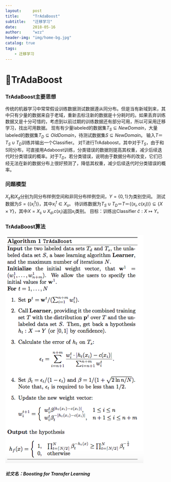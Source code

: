 ```yaml
---
layout:     post
title:      "TrAdaBoost"
subtitle:   "迁移学习"
date:       2018-05-16
author:     "wzz"
header-img: "img/home-bg.jpg"
catalog: true
tags:
    - 迁移学习
---
```


# TrAdaBoost

### TrAdaBoost主要思想

传统的机器学习中常常假设训练数据测试数据遵从同分布。但是当有新域到来，其中只有少量的数据来自于老域，重新去标注新的数据是十分耗时的。如果丢弃训练数据又是十分可惜的，考虑到以前过期的训练数据还有部分可用，所以可采用迁移学习，找出可用数据。
现有有少量labeled的数据集$T_S\subseteq New Domain$，大量labeled的数据集$T_D \subseteq Old Domain$，待测试数据集$S\subseteq New Domain$。
输入$T＝T_S \cup T_D$训练并输出一个Classifier。
对T进行TrAdaboost，其中对于$T_S$，由于和S同分布，可直接用Adaboost训练，分类错误的数据则提高其权重，减少后续迭代时分类错误的概率。对于$T_D$，若分类错误，说明由于数据分布的改变，它们已经无法在新的数据分布上很好预测了，降低其权重，减少后续迭代时分类错误的概率。

### 问题模型

$X_s$和$X_d$分别为同分布样例空间和非同分布样例空间，$Y=\{0,1\}$为类别空间。
测试数据为$S=\{(x^t_i)\}$，其中$x^t_i \in X_s$。
待训练数据为$T_S \cup T_D＝T＝\{(x_i,c(x_i))\} \subseteq \{X \times Y\}$，其中$X=X_s \cup X_d$,$c(x_i)$返回$x_i$类别。
目标：训练出Classifier $\hat{c}:X \mapsto Y$。
### TrAdaBoost算法

![img](/img/tradaboost.png)

##### 论文名：Boosting for Transfer Learning